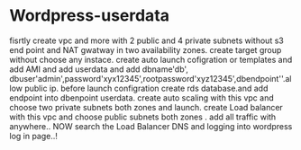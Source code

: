 # Wordpress-userdata

fisrtly create vpc and more with 2 public and 4 private subnets without s3 end point and NAT gwatway in two availability zones.
create target group without choose any instace.
create auto launch cofigration or templates and add AMI and add userdata and add dbname'db', dbuser'admin',password'xyx12345',rootpassword'xyz12345',dbendpoint''.allow public ip.
before launch configration create rds database.and add endpoint into dbenpoint userdata.
create auto scaling with this vpc and choose two private subnets both zones and launch.
create Load balancer with this vpc and choose public subnets both zones .
add all traffic with anywhere..
NOW search the Load Balancer DNS and logging into wordpress log in page..!





